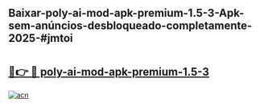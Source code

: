 ## Baixar-poly-ai-mod-apk-premium-1.5-3-Apk-sem-anúncios-desbloqueado-completamente-2025-#jmtoi

# <h2><a href="https://ainizakaria.my?title=poly-ai-mod-apk-premium-1.5-3&ref=22M">🔗👉 🔴 poly-ai-mod-apk-premium-1.5-3</a></h2>

[![acn](https://github.com/user-attachments/assets/0f9c940e-d8b0-45ae-aac7-cd30a18b3e1c)](https://ainizakaria.my?title=poly-ai-mod-apk-premium-1.5-3&ref=22M)

